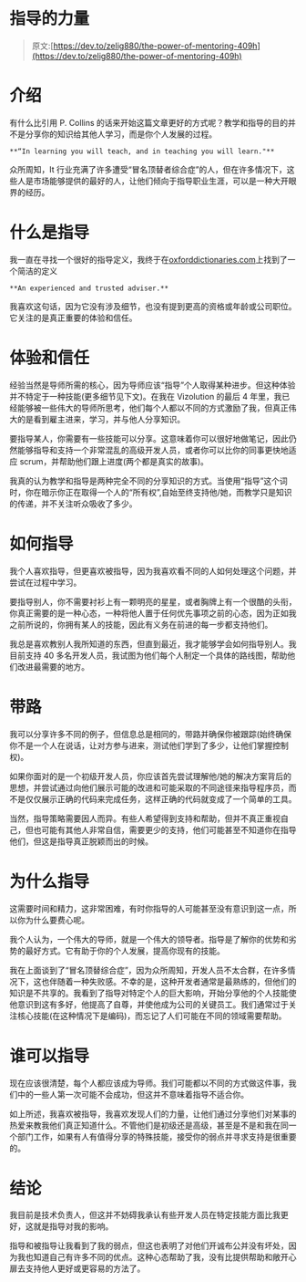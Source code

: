 # 指导的力量

> 原文:[https://dev.to/zelig880/the-power-of-mentoring-409h](https://dev.to/zelig880/the-power-of-mentoring-409h)

# 介绍

有什么比引用 P. Collins 的话来开始这篇文章更好的方式呢？教学和指导的目的并不是分享你的知识给其他人学习，而是你个人发展的过程。

```
**“In learning you will teach, and in teaching you will learn."** 
```

众所周知，It 行业充满了许多遭受“冒名顶替者综合症”的人，但在许多情况下，这些人是市场能够提供的最好的人，让他们倾向于指导职业生涯，可以是一种大开眼界的经历。

# 什么是指导

我一直在寻找一个很好的指导定义，我终于在[oxforddictionaries.com](http://oxforddictionaries.com)上找到了一个简洁的定义

```
**An experienced and trusted adviser.** 
```

我喜欢这句话，因为它没有涉及细节，也没有提到更高的资格或年龄或公司职位。它关注的是真正重要的体验和信任。

# 体验和信任

经验当然是导师所需的核心，因为导师应该“指导”个人取得某种进步。但这种体验并不特定于一种技能(更多细节见下文)。在我在 Vizolution 的最后 4 年里，我已经能够被一些伟大的导师所思考，他们每个人都以不同的方式激励了我，但真正伟大的是看到雇主进来，学习，并与他人分享知识。

要指导某人，你需要有一些技能可以分享。这意味着你可以很好地做笔记，因此仍然能够指导和支持一个非常混乱的高级开发人员，或者你可以比你的同事更快地适应 scrum，并帮助他们跟上进度(两个都是真实的故事)。

我真的认为教学和指导是两种完全不同的分享知识的方式。当使用“指导”这个词时，你在暗示你正在取得一个人的“所有权”,自始至终支持他/她，而教学只是知识的传递，并不关注听众吸收了多少。

# 如何指导

我个人喜欢指导，但更喜欢被指导，因为我喜欢看不同的人如何处理这个问题，并尝试在过程中学习。

要指导别人，你不需要衬衫上有一颗明亮的星星，或者胸牌上有一个很酷的头衔，你真正需要的是一种心态，一种将他人置于任何优先事项之前的心态，因为正如我之前所说的，你拥有某人的技能，因此有义务在前进的每一步都支持他们。

我总是喜欢教别人我所知道的东西，但直到最近，我才能够学会如何指导别人。我目前支持 40 多名开发人员，我试图为他们每个人制定一个具体的路线图，帮助他们改进最需要的地方。

# 带路

我可以分享许多不同的例子，但信息总是相同的，带路并确保你被跟踪(始终确保你不是一个人在说话，让对方参与进来，测试他们学到了多少，让他们掌握控制权)。

如果你面对的是一个初级开发人员，你应该首先尝试理解他/她的解决方案背后的思想，并尝试通过向他们展示可能的改进和可能采取的不同途径来指导程序员，而不是仅仅展示正确的代码来完成任务，这样正确的代码就变成了一个简单的工具。

当然，指导策略需要因人而异。有些人希望得到支持和帮助，但并不真正重视自己，但也可能有其他人非常自信，需要更少的支持，他们可能甚至不知道你在指导他们，但这是指导真正脱颖而出的时候。

# 为什么指导

这需要时间和精力，这非常困难，有时你指导的人可能甚至没有意识到这一点，所以你为什么要费心呢。

我个人认为，一个伟大的导师，就是一个伟大的领导者。指导是了解你的优势和劣势的最好方式。它有助于你的个人发展，提高你现有的技能。

我在上面谈到了“冒名顶替综合症”，因为众所周知，开发人员不太合群，在许多情况下，这也伴随着一种失败感。不幸的是，这种开发者通常是最熟练的，但他们的知识是不共享的。我看到了指导对特定个人的巨大影响，开始分享他的个人技能使他意识到这有多好，他提高了自尊，并使他成为公司的关键员工。我们通常过于关注核心技能(在这种情况下是编码)，而忘记了人们可能在不同的领域需要帮助。

# 谁可以指导

现在应该很清楚，每个人都应该成为导师。我们可能都以不同的方式做这件事，我们中的一些人第一次可能不会成功，但这并不意味着指导不适合你。

如上所述，我喜欢被指导，我喜欢发现人们的力量，让他们通过分享他们对某事的热爱来教我他们真正知道什么。不管他们是初级还是高级，甚至是不是和我在同一个部门工作，如果有人有值得分享的特殊技能，接受你的弱点并寻求支持是很重要的。

# 结论

我目前是技术负责人，但这并不妨碍我承认有些开发人员在特定技能方面比我更好，这就是指导对我的影响。

指导和被指导让我看到了我的弱点，但这也表明了对他们开诚布公并没有坏处，因为我也知道自己有许多不同的优点。这种心态帮助了我，没有比提供帮助和敞开心扉去支持他人更好或更容易的方法了。